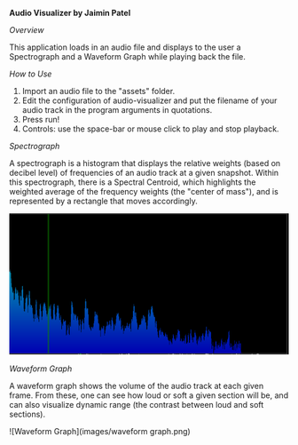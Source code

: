 **Audio Visualizer by Jaimin Patel**

*Overview*

This application loads in an audio file and displays to the user a Spectrograph and a Waveform Graph while playing back the file. 

*How to Use*

1. Import an audio file to the "assets" folder. 
2. Edit the configuration of audio-visualizer and put the filename of your audio track in the program arguments in quotations. 
3. Press run! 
4. Controls: use the space-bar or mouse click to play and stop playback. 

*Spectrograph*

A spectrograph is a histogram that displays the relative weights (based on decibel level) of frequencies of an audio track at a given snapshot. Within this spectrograph, there is a Spectral Centroid, which highlights the weighted average of the frequency weights (the "center of mass"), and is represented by a rectangle that moves accordingly.

!["Spectrograph](images/spectrograph.png)

*Waveform Graph*

A waveform graph shows the volume of the audio track at each given frame. From these, one can see how loud or soft a given section will be, and can also visualize dynamic range (the contrast between loud and soft sections). 

![Waveform Graph](images/waveform graph.png)

